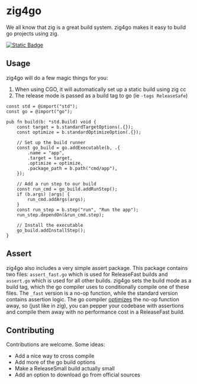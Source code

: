 # zig4go

We all know that zig is a great build system. zig4go makes it easy to build go
projects using zig.

[![Static Badge](https://img.shields.io/badge/v0.13(stable)-orange?logo=Zig&logoColor=Orange&label=Zig&labelColor=Orange)](https://ziglang.org/download/)

## Usage

zig4go will do a few magic things for you:

1. When using CGO, it will automatically set up a static build using zig cc
2. The release mode is passed as a build tag to go (ie `-tags ReleaseSafe`)

```zig
const std = @import("std");
const go = @import("go");

pub fn build(b: *std.Build) void {
    const target = b.standardTargetOptions(.{});
    const optimize = b.standardOptimizeOption(.{});

    // Set up the build runner
    const go_build = go.addExecutable(b, .{
        .name = "app",
        .target = target,
        .optimize = optimize,
        .package_path = b.path("cmd/app"),
    });

    // Add a run step to our build
    const run_cmd = go_build.addRunStep();
    if (b.args) |args| {
        run_cmd.addArgs(args);
    }
    const run_step = b.step("run", "Run the app");
    run_step.dependOn(&run_cmd.step);

    // Install the executable
    go_build.addInstallStep();
}
```

## Assert

zig4go also includes a very simple assert package. This package contains two
files: `assert_fast.go` which is used for ReleaseFast builds and `assert.go`
which is used for all other builds. zig4go sets the build mode as a build tag,
which the go compiler uses to conditionally compile one of these files. The
`_fast` version is a no-op function, while the standard version contains
assertion logic. The go compiler [optimizes](https://godbolt.org/z/cfMs46ahb)
the no-op function away, so (just like in zig), you can pepper your codebase
with assertions and compile them away with no performance cost in a ReleaseFast
build.

## Contributing

Contributions are welcome. Some ideas:

- Add a nice way to cross compile
- Add more of the go build options
- Make a ReleaseSmall build actually small
- Add an option to download go from official sources
